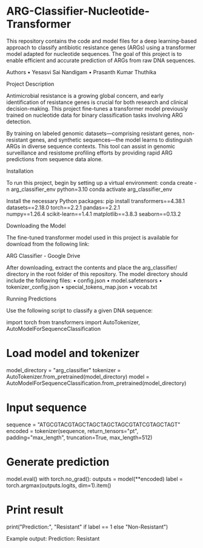 # ARG-Classifier-Nucleotide-Transformer
This repository contains the code and model files for a deep learning-based approach to classify antibiotic resistance genes (ARGs) using a transformer model adapted for nucleotide sequences. The goal of this project is to enable efficient and accurate prediction of ARGs from raw DNA sequences.

Authors
	•	Yesasvi Sai Nandigam
	•	Prasanth Kumar Thuthika

Project Description

Antimicrobial resistance is a growing global concern, and early identification of resistance genes is crucial for both research and clinical decision-making. This project fine-tunes a transformer model previously trained on nucleotide data for binary classification tasks involving ARG detection.

By training on labeled genomic datasets—comprising resistant genes, non-resistant genes, and synthetic sequences—the model learns to distinguish ARGs in diverse sequence contexts. This tool can assist in genomic surveillance and resistome profiling efforts by providing rapid ARG predictions from sequence data alone.

Installation

To run this project, begin by setting up a virtual environment:
conda create -n arg_classifier_env python=3.10
conda activate arg_classifier_env

Install the necessary Python packages:
pip install transformers==4.38.1 datasets==2.18.0 torch==2.2.1 pandas==2.2.1 \
            numpy==1.26.4 scikit-learn==1.4.1 matplotlib==3.8.3 seaborn==0.13.2

Downloading the Model

The fine-tuned transformer model used in this project is available for download from the following link:

ARG Classifier - Google Drive

After downloading, extract the contents and place the arg_classifier/ directory in the root folder of this repository. The model directory should include the following files:
	•	config.json
	•	model.safetensors
	•	tokenizer_config.json
	•	special_tokens_map.json
	•	vocab.txt

Running Predictions

Use the following script to classify a given DNA sequence:

import torch
from transformers import AutoTokenizer, AutoModelForSequenceClassification

# Load model and tokenizer
model_directory = "arg_classifier"
tokenizer = AutoTokenizer.from_pretrained(model_directory)
model = AutoModelForSequenceClassification.from_pretrained(model_directory)

# Input sequence
sequence = "ATGCGTACGTAGCTAGCTAGCTAGCGTATCGTAGCTAGT"
encoded = tokenizer(sequence, return_tensors="pt", padding="max_length", truncation=True, max_length=512)

# Generate prediction
model.eval()
with torch.no_grad():
    outputs = model(**encoded)
    label = torch.argmax(outputs.logits, dim=1).item()

# Print result
print("Prediction:", "Resistant" if label == 1 else "Non-Resistant")

Example output:
Prediction: Resistant
